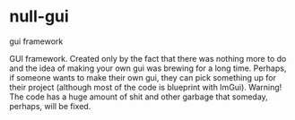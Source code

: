 # null-gui
gui framework

GUI framework.
Created only by the fact that there was nothing more to do and the idea of making your own gui was brewing for a long time.
Perhaps, if someone wants to make their own gui, they can pick something up for their project (although most of the code is blueprint with ImGui).
Warning! The code has a huge amount of shit and other garbage that someday, perhaps, will be fixed.
